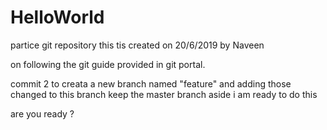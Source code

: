 # HelloWorld
partice git repository
this tis created on 20/6/2019
by Naveen 

on following the git guide provided in git portal.

commit 2 to creata a new branch named "feature"  and adding those changed to this branch keep the master branch aside 
i am ready to do this 

are you ready ?



